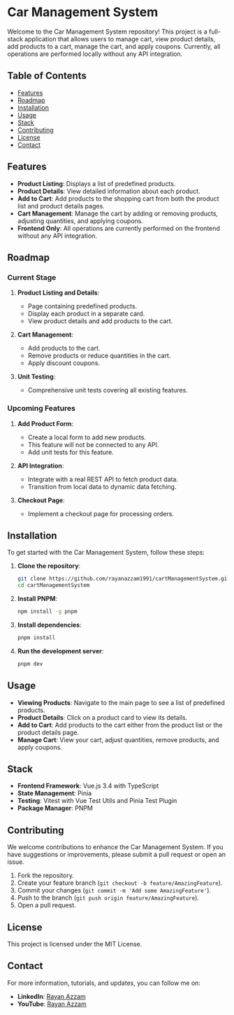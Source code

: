 # Car Management System

Welcome to the Car Management System repository!
This project is a full-stack application that allows users to manage cart,
view product details, add products to a cart, manage the cart, and apply coupons. Currently, all operations are performed locally without any API integration.

## Table of Contents

- [Features](#features)
- [Roadmap](#roadmap)
- [Installation](#installation)
- [Usage](#usage)
- [Stack](#stack)
- [Contributing](#contributing)
- [License](#license)
- [Contact](#contact)

## Features

- **Product Listing**: Displays a list of predefined products.
- **Product Details**: View detailed information about each  product.
- **Add to Cart**: Add products to the shopping cart from both the product list and product details pages.
- **Cart Management**: Manage the cart by adding or removing products, adjusting quantities, and applying coupons.
- **Frontend Only**: All operations are currently performed on the frontend without any API integration.

## Roadmap

### Current Stage

1. **Product Listing and Details**:
    - Page containing predefined products.
    - Display each product in a separate card.
    - View product details and add products to the cart.

2. **Cart Management**:
    - Add products to the cart.
    - Remove products or reduce quantities in the cart.
    - Apply discount coupons.

3. **Unit Testing**:
    - Comprehensive unit tests covering all existing features.

### Upcoming Features

1. **Add Product Form**:
    - Create a local form to add new products.
    - This feature will not be connected to any API.
    - Add unit tests for this feature.

2. **API Integration**:
    - Integrate with a real REST API to fetch product data.
    - Transition from local data to dynamic data fetching.

3. **Checkout Page**:
    - Implement a checkout page for processing orders.

## Installation

To get started with the Car Management System, follow these steps:

1. **Clone the repository**:
    ```bash
    git clone https://github.com/rayanazzam1991/cartManagementSystem.git
    cd cartManagementSystem
    ```
2. **Install PNPM**:
    ```bash
    npm install -g pnpm
    ```
   
3. **Install dependencies**:
    ```bash
    pnpm install
    ```

4. **Run the development server**:
    ```bash
    pnpm dev
    ```

## Usage

- **Viewing Products**: Navigate to the main page to see a list of predefined  products.
- **Product Details**: Click on a product card to view its details.
- **Add to Cart**: Add products to the cart either from the product list or the product details page.
- **Manage Cart**: View your cart, adjust quantities, remove products, and apply coupons.

## Stack

- **Frontend Framework**: Vue.js 3.4 with TypeScript
- **State Management**: Pinia
- **Testing**: Vitest with Vue Test Utils and Pinia Test Plugin
- **Package Manager**: PNPM

## Contributing

We welcome contributions to enhance the Car Management System. If you have suggestions or improvements, please submit a pull request or open an issue.

1. Fork the repository.
2. Create your feature branch (`git checkout -b feature/AmazingFeature`).
3. Commit your changes (`git commit -m 'Add some AmazingFeature'`).
4. Push to the branch (`git push origin feature/AmazingFeature`).
5. Open a pull request.

## License

This project is licensed under the MIT License.

## Contact

For more information, tutorials, and updates, you can follow me on:

- **LinkedIn**: [Rayan Azzam](https://www.linkedin.com/in/rayan-azzam/)
- **YouTube**: [Rayan Azzam](https://www.youtube.com/@rayan_azzam)
